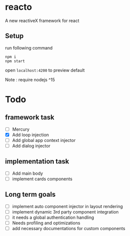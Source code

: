 # reacto

A new reactiveX framework for react

## Setup

run following command

```
npm i
npm start
```

open `localhost:4200` to preview default

Note : require nodejs ^15

# Todo

## framework task
 - [ ] Mercury
 - [x] Add loop injection                
 - [ ] Add global app context injector
 - [ ] Add dialog injector

## implementation task

- [ ] Add main body
- [ ] implement cards components

## Long term goals

- [ ] implement auto component injector in layout rendering
- [ ] implement dynamic 3rd party component integration
- [ ] it needs a global authentication handling
- [ ] Needs profiling and optimizations
- [ ] add necessary documentations for custom components
